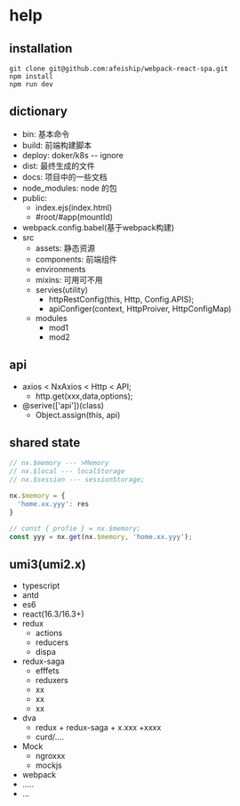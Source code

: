 # help

## installation
```shell
git clone git@github.com:afeiship/webpack-react-spa.git
npm install
npm run dev
```

## dictionary
- bin: 基本命令
- build: 前端构建脚本
- deploy: doker/k8s  -- ignore
- dist: 最终生成的文件
- docs: 项目中的一些文档
- node_modules: node 的包
- public: 
  - index.ejs(index.html)
  - #root/#app(mountId)
- webpack.config.babel(基于webpack构建)
- src
  - assets: 静态资源
  - components: 前端组件
  - environments
  - mixins: 可用可不用
  - servies(utility)
    - httpRestConfig(this, Http, Config.APIS);
    - apiConfiger(context, HttpProiver, HttpConfigMap)
  - modules
    - mod1
    - mod2

## api
- axios < NxAxios < Http < API;
  - http.get(xxx,data,options);
- @serive(['api'])(class)
  - Object.assign(this, api)

## shared state
```js
// nx.$memory --- >Memory
// nx.$local --- localStorage
// nx.$session --- sessionStorage;

nx.$memory = {
  'home.xx.yyy': res
}

// const { profie } = nx.$memory;
const yyy = nx.get(nx.$memory, 'home.xx.yyy');
```

## umi3(umi2.x)
- typescript
- antd
- es6
- react(16.3/16.3+)
- redux
  - actions
  - reducers
  - dispa
- redux-saga
  - efffets
  - reduxers
  - xx
  - xx
  - xx
- dva
  - redux + redux-saga + x.xxx +xxxx
  - curd/....
- Mock
  - ngroxxx
  - mockjs
- webpack
- .....
- ...

